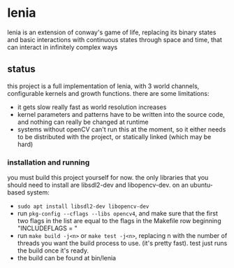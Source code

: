 # lenia

lenia is an extension of conway's game of life, replacing its binary states and basic interactions with continuous states through space and time, that can interact in infinitely complex ways

## status

this project is a full implementation of lenia, with 3 world channels, configurable kernels and growth functions. there are some limitations:
- it gets slow really fast as world resolution increases
- kernel parameters and patterns have to be written into the source code, and nothing can really be changed at runtime
- systems without openCV can't run this at the moment, so it either needs to be distributed with the project, or statically linked (which may be hard)

### installation and running

you must build this project yourself for now. the only libraries that you should need to install are libsdl2-dev and libopencv-dev. on an ubuntu-based system:
- ```sudo apt install libsdl2-dev libopencv-dev```
- run ```pkg-config --cflags --libs opencv4```, and make sure that the first two flags in the list are equal to the flags in the Makefile row beginning "INCLUDEFLAGS = "
- run ```make build -j<n>``` or ```make test -j<n>```, replacing n with the number of threads you want the  build process to use. (it's pretty fast). test just runs the build once it's ready.
- the build can be found at bin/lenia
